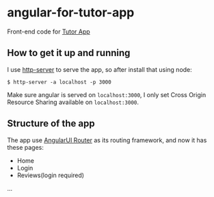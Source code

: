 # angular-for-tutor-app
Front-end code for [Tutor App](https://github.com/hernanat/tutor_app)

## How to get it up and running
I use [http-server](https://github.com/indexzero/http-server) to serve the app, so after install that using node:
```shell
$ http-server -a localhost -p 3000
```
Make sure angular is served on ```localhost:3000```, I only set Cross Origin Resource Sharing available on ```localhost:3000```.

## Structure of the app
The app use [AngularUI Router](https://github.com/angular-ui/ui-router) as its routing framework, and now it has these pages:
* Home
* Login
* Reviews(login required)

...
